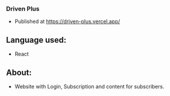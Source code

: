 ### Driven Plus

- Published at https://driven-plus.vercel.app/

## Language used:

- React

## About:

- Website with Login, Subscription and content for subscribers.
